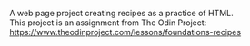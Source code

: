 A web page project creating recipes as a practice of HTML.<br>
This project is an assignment from The Odin Project:<br>
https://www.theodinproject.com/lessons/foundations-recipes
